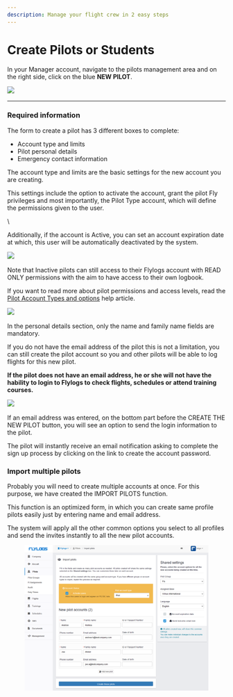 ```yaml
---
description: Manage your flight crew in 2 easy steps
---
```


# Create Pilots or Students

In your Manager account, navigate to the pilots management area and on the right side, click on the blue **NEW PILOT**.

![](https://tawk.link/61f94bae9bd1f31184da67e3/kb/attachments/U1UnrD42K0.png)

***

### Required information

The form to create a pilot has 3 different boxes to complete:

* Account type and limits
* Pilot personal details
* Emergency contact information

The account type and limits are the basic settings for the new account you are creating.

This settings include the option to activate the account, grant the pilot Fly privileges and most importantly, the Pilot Type account, which will define the permissions given to the user.

\


Additionally, if the account is Active, you can set an account expiration date at which, this user will be automatically deactivated by the system.

![](https://tawk.link/61f94bae9bd1f31184da67e3/kb/attachments/bA1K-NSmJc.png)

Note that Inactive pilots can still access to their Flylogs account with READ ONLY permissions with the aim to have access to their own logbook.

If you want to read more about pilot permissions and access levels, read the [Pilot Account Types and options](pilot-accounts.md) help article.

![](https://tawk.link/61f94bae9bd1f31184da67e3/kb/attachments/hf9yjThipE.png)

In the personal details section, only the name and family name fields are mandatory.

If you do not have the email address of the pilot this is not a limitation, you can still create the pilot account so you and other pilots will be able to log flights for this new pilot.



**If the pilot does not have an email address, he or she will not have the hability to login to Flylogs to check flights, schedules or attend training courses.**

![](https://tawk.link/61f94bae9bd1f31184da67e3/kb/attachments/g9zgJIDJW8.png)

If an email address was entered, on the bottom part before the CREATE THE NEW PILOT button, you will see an option to send the login information to the pilot.

The pilot will instantly receive an email notification asking to complete the sign up process by clicking on the link to create the account password.



### Import multiple pilots

Probably you will need to create multiple accounts at once. For this purpose, we have created the IMPORT PILOTS function.

This function is an optimized form, in which you can create same profile pilots easily just by entering name and email address.

The system will apply all the other common options you select to all profiles and send the invites instantly to all the new pilot accounts.

<figure><img src="../.gitbook/assets/image (4) (1).png" alt=""><figcaption></figcaption></figure>
